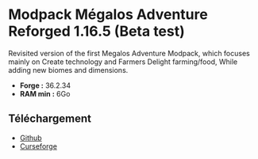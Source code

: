 # Modpack Mégalos Adventure Reforged 1.16.5 (Beta test)

Revisited version of the first Megalos Adventure Modpack, which focuses mainly on Create technology and Farmers Delight farming/food, While adding new biomes and dimensions.

 - **Forge :** 36.2.34
 - **RAM min :** 6Go
 
 ## Téléchargement

- [Github](https://github.com/Megalos-Corp/Megalos-adventure-reforged/releases)
- [Curseforge](https://www.curseforge.com/minecraft/modpacks/megalos-adventure-reforged)

